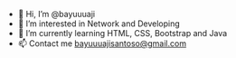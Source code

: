 - 👋 Hi, I’m @bayuuuaji
- 👀 I’m interested in Network and Developing
- 🌱 I’m currently learning HTML, CSS, Bootstrap and Java
- 📫 Contact me bayuuuajisantoso@gmail.com

<!---
bayuuuaji/bayuuuaji is a ✨ special ✨ repository because its `README.md` (this file) appears on your GitHub profile.
You can click the Preview link to take a look at your changes.
--->
